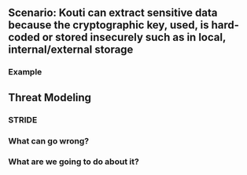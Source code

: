 ## Scenario: Kouti can extract sensitive data because the cryptographic key, used, is hard-coded or stored insecurely such as in local, internal/external storage

### Example

## Threat Modeling

### STRIDE

### What can go wrong?

### What are we going to do about it?